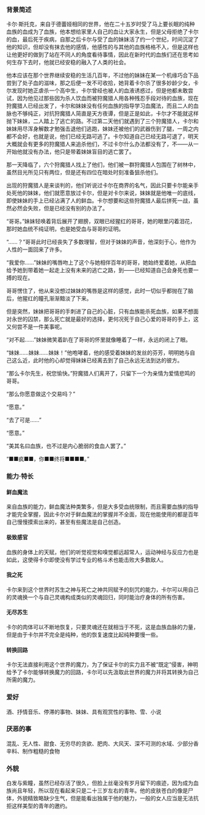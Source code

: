 ### 背景简述

卡尔·斯托克，来自于德蕾娅相同的世界，他在二十五岁时受了马上要长眠的纯种血族的血成为了血族，他本想给家里人自己的血让大家永生，但是父母拒绝了卡尔的血，最后死于疾病，自那之后卡尔与受了血的妹妹活了约一个世纪，时间沉淀了他的知识，但却没有抹去他的感情，他感性的与其他的血族格格不入，但是这样也让他更好的做到了站在不同人的角度看待事情，因此在新时代的血族们还在思考如何生存下去时，他就已经安稳的融入了人类的社会。

他本应该在那个世界继续安稳的生活几百年，不过他的妹妹在某一个机缘巧合下品尝到了处子血的滋味，那之后便一发不可收拾，她背着卡尔杀了很多妙龄少女，卡尔发现时她正虐杀一个高中生，卡尔曾经也被人的血液诱惑过，但是他都未敢尝试，因为他见过那些因为杀人饮血而被狩魔猎人用各种残忍手段对待的血族，现在狩魔猎人已经出发了，卡尔和妹妹没有任何血族的指导学习血魔法，而且二人的血脉也不够纯正，对抗狩魔猎人简直是天方夜谭，但是正是如此，卡尔才不能就这样抛下妹妹，二人踏上了逃亡的路。不过第二天他们就遇到了三个狩魔猎人，卡尔和妹妹用尽浑身解数才勉强击退他们逃跑，妹妹还被他们的武器伤到了腿，一周之内都不会好，也就是说，他们已经无路可逃了。卡尔知道自己已经无路可退了，明天大概就会有更多的狩魔猎人来追杀他们，不过卡尔什么办法都没有了，不——从一开始他就没有办法，他只是带着妹妹盲目的逃亡罢了。

那一天降临了，六个狩魔猎人找上了他们，他们被一群狩魔猎人包围在了树林中，虽然目光所见只有两位，但是还有四位在暗处时刻准备狙杀他们。

出现的狩魔猎人是来谈判的，他们听说过卡尔在商界的名气，因此只要卡尔能亲手处死他的妹妹，他们就愿意放过卡尔，但是对卡尔来说，妹妹就是他唯一的底线，即使妹妹的手上已经沾满了人的鲜血。卡尔想要和这些狩魔猎人最后拼死一战，虽然必然会失败，但是已经没有别的办法了。

“哥哥。”妹妹轻唤着背后展开了翅膀，双眼已经猩红的哥哥，她的眼里闪着泪花，那时她血统不纯证明，也是她受血与哥哥的证明。

“……？”哥哥此时已经丧失了多数理智，但对于妹妹的声音，他深刻于心，他作为人性的一面回来了许多。

“我爱你……”妹妹的嘴唇吻上了这个与她相伴百年的哥哥，她始终爱着她，从把血给予她到带着她一起走上没有未来的逃亡之路，到——已经知道自己会身死也要一搏的现在。

哥哥愣住了，他从来没想过妹妹的嘴唇是这样的感觉，此时一切似乎都抛在了脑后，他猩红的瞳孔渐渐黯淡了下来。

但是突然，妹妹把哥哥的手刺进了自己的心脏，只有血族能杀死血族，如果不想面对永世的囚禁，那么死亡就是最好的选择，更何况死于自己心爱的哥哥的手上，这又何尝不是一件美事呢。

“对不起……”妹妹微笑着趴在了哥哥的怀里就像睡着了一样，永远的闭上了眼。

“妹妹……妹妹……妹妹！”他咆哮着，他的感受着妹妹的发丝的芬芳，明明她与自己这么近，此时他的心却觉得妹妹已经离去到了自己永远无法到达的彼方。

“那么卡尔先生，祝您愉快。”狩魔猎人们离开了，只留下一个为亲情为爱情悲鸣的哥哥。

“那么你愿意做这个交易吗？”

“愿意。”

“去了可是……”

“愿意。”

“美其名曰血族，也不过是内心脆弱的食血人罢了。”

“■■疯■■，你■■终将■■■■。”

### 能力·特长

#### 鲜血魔法

来自血族的能力，鲜血魔法种类繁多，但是大多受血统限制，而且需要血族的指导才能完全掌握，因此卡尔对于鲜血魔法的掌握并不全面，现在他能使用的都是百年自己慢慢摸索出来的，甚至有些魔法是自己创造。

#### 极致感官

血族的身体上的天赋，他们的听觉视觉和嗅觉都远超常人，运动神经与反应力也是如此，这使得卡尔即使没有学过专业的格斗术也能击败大多数敌人。

#### 我之死

卡尔来到这个世界时苏生之神与死亡之神共同赋予的刻咒的能力，卡尔可以用自己的灵魂换一个与自己灵魂构成类似的灵魂回归，同时能治疗身体的所有伤害。

#### 无尽苏生

卡尔的肉体可以不断地恢复，只要灵魂还在就相当于不死，这是血族血脉的力量，但是由于卡尔并不完全是纯种，他的恢复速度比起纯种要慢一些。

#### 转换回路

卡尔无法直接利用这个世界的魔力，为了保证卡尔的实力且不被“既定”侵害，神明给予了卡尔能够转换魔力的回路，卡尔可以先汲取此世界的魔力并将其转换为自己所需的魔力。

### 爱好

酒、抒情音乐、停滞的事物、妹妹、具有观赏性的事物、雪、小说

### 厌恶的事

混乱、无人性、甜食、无穷尽的贪欲、肥肉、大风天、深不可测的水域、少部分香辛料、制作粗糙的食物

### 外貌

白发与紫瞳，虽然已经存活了很久，但脸上丝毫没有岁月留下的痕迹，因为成为血族尚且年轻，所以现在看起来只是二十三岁左右的青年。他的皮肤苍白的像是尸体，外貌精致略缺少生气，但是能看出独属于他的魅力，一般的女人应当是无法抗拒这样美型的青年的邀约。

  

